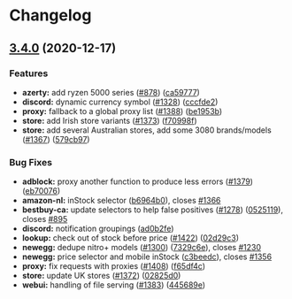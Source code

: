 # Changelog

## [3.4.0](https://www.github.com/jon-rolfe/streetmerchant/compare/v3.3.0...v3.4.0) (2020-12-17)


### Features

* **azerty:** add ryzen 5000 series  ([#878](https://www.github.com/jon-rolfe/streetmerchant/issues/878)) ([ca59777](https://www.github.com/jon-rolfe/streetmerchant/commit/ca59777917777401affc5b72a68238983f286237))
* **discord:** dynamic currency symbol ([#1328](https://www.github.com/jon-rolfe/streetmerchant/issues/1328)) ([cccfde2](https://www.github.com/jon-rolfe/streetmerchant/commit/cccfde245affc11506c69d1ef6c30c09953307d4))
* **proxy:** fallback to a global proxy list ([#1388](https://www.github.com/jon-rolfe/streetmerchant/issues/1388)) ([be1953b](https://www.github.com/jon-rolfe/streetmerchant/commit/be1953b2069fce72969904c1bc18055df73f4b6b))
* **store:** add Irish store variants ([#1373](https://www.github.com/jon-rolfe/streetmerchant/issues/1373)) ([f70998f](https://www.github.com/jon-rolfe/streetmerchant/commit/f70998f0d9a6cdfbc59fb31fecb87f801b0b3037))
* **store:** add several Australian stores, add some 3080 brands/models ([#1367](https://www.github.com/jon-rolfe/streetmerchant/issues/1367)) ([579cb97](https://www.github.com/jon-rolfe/streetmerchant/commit/579cb97a0d151cc374a37493b043ba4a399b55db))


### Bug Fixes

* **adblock:** proxy another function to produce less errors ([#1379](https://www.github.com/jon-rolfe/streetmerchant/issues/1379)) ([eb70076](https://www.github.com/jon-rolfe/streetmerchant/commit/eb700762a4eee3a802bd81f0fb62e76243027c42))
* **amazon-nl:** inStock selector ([b6964b0](https://www.github.com/jon-rolfe/streetmerchant/commit/b6964b02f38c947fd476d86de35d5983e5b229dd)), closes [#1366](https://www.github.com/jon-rolfe/streetmerchant/issues/1366)
* **bestbuy-ca:** update selectors to help false positives ([#1278](https://www.github.com/jon-rolfe/streetmerchant/issues/1278)) ([0525119](https://www.github.com/jon-rolfe/streetmerchant/commit/0525119b9bae47425a6c01720d6a1ea6ab8e6a02)), closes [#895](https://www.github.com/jon-rolfe/streetmerchant/issues/895)
* **discord:** notification groupings ([ad0b2fe](https://www.github.com/jon-rolfe/streetmerchant/commit/ad0b2fe525d6403735ddcbf4ef55b91eb36ac10a))
* **lookup:** check out of stock before price ([#1422](https://www.github.com/jon-rolfe/streetmerchant/issues/1422)) ([02d29c3](https://www.github.com/jon-rolfe/streetmerchant/commit/02d29c3c64a7976622da6cbdf099b76b455082d0))
* **newegg:** dedupe nitro+ models ([#1300](https://www.github.com/jon-rolfe/streetmerchant/issues/1300)) ([7329c6e](https://www.github.com/jon-rolfe/streetmerchant/commit/7329c6ede0a5ab6d644b30ac878f4e7da11e43a8)), closes [#1230](https://www.github.com/jon-rolfe/streetmerchant/issues/1230)
* **newegg:** price selector and mobile inStock ([c3beedc](https://www.github.com/jon-rolfe/streetmerchant/commit/c3beedced82141e6bbb0735b3edb7c573907aa7a)), closes [#1356](https://www.github.com/jon-rolfe/streetmerchant/issues/1356)
* **proxy:** fix requests with proxies ([#1408](https://www.github.com/jon-rolfe/streetmerchant/issues/1408)) ([f65df4c](https://www.github.com/jon-rolfe/streetmerchant/commit/f65df4ce56891c368dab8dd6fe85a584cf9e6f49))
* **store:** update UK stores ([#1372](https://www.github.com/jon-rolfe/streetmerchant/issues/1372)) ([02825d0](https://www.github.com/jon-rolfe/streetmerchant/commit/02825d009bd028f6dcdca02e2c155e77a7df8654))
* **webui:** handling of file serving ([#1383](https://www.github.com/jon-rolfe/streetmerchant/issues/1383)) ([445689e](https://www.github.com/jon-rolfe/streetmerchant/commit/445689efc49bf8edb0b5a027611f02ea0d0f126f))
